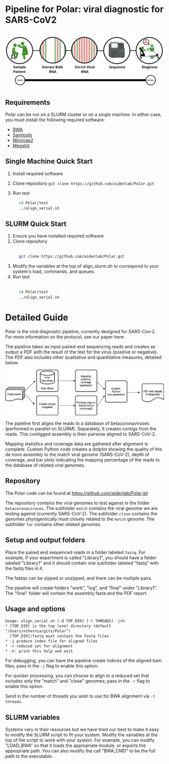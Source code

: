 # Pipeline for Polar: viral diagnostic for SARS-CoV2
![Protocol image](images/polar_protocol.png)

## Requirements
Polar can be run on a SLURM cluster or on a single machine.
In either case, you must install the following required software:

* [BWA](https://github.com/lh3/bwa)
* [Samtools](http://www.htslib.org/download)
* [Minimap2](https://github.com/lh3/minimap2)
* [Megahit](https://github.com/voutcn/megahit)

## Single Machine Quick Start

1. Install required software
2. Clone repository
      `git clone https://github.com/aidenlab/Polar.git`

3. Run test
```bash
      cd Polar/test
      ../align_serial.sh
```

## SLURM Quick Start

1. Ensure you have installed required software.
2. Clone repository
```bash

      git clone https://github.com/aidenlab/Polar.git
```
3. Modify the variables at the top of align_slurm.sh to
   correspond to your system's load, commands, and queues.
4. Run test
```bash

      cd Polar/test
      ../align_serial.sh
```

# Detailed Guide

Polar is the viral diagnostic pipeline, currently designed
for SARS-Cov-2. For more information on the protocol, see
our paper here:

The pipeline takes as input paired-end sequencing reads
and creates as output a PDF with the result of the test for the virus
(positive or negative). The PDF also includes other qualitative and 
quantitative measures, detailed below.

![Pipeline image](images/polar_pipeline.png)

The pipeline first aligns the reads to a database of betacoronaviruses 
(performed in parallel on SLURM). Separately, it creates contigs from the
reads. This contigged assembly is then pairwise aligned to SARS-CoV-2.

Mapping statistics and coverage data are gathered after alignment is complete.
Custom Python code creates a dotplot showing the quality of the de novo
assembly to the match viral genome (SARS-CoV-2), depth of coverage, and
bar plots indicating the mapping percentage of the reads to the database of related viral genomes.

## Repository

The Polar code can be found at https://github.com/aidenlab/Polar.git

The repository contains the viral genomes to test against in the folder
`betacoronaviruses`. The subfolder `match` contains the viral genome
we are testing against (currently SARS-CoV-2). The subfolder `close`
contains the genomes phylogentically most closely related to the `match`
genome. The subfolder `far` contains other related genomes. 

## Setup and output folders

Place the paired end sequenced reads in a folder labeled `fastq`.
For example, if your experiment is called "Library1", you should have
a folder labeled "Library1" and it should contain one subfolder labeled
"fastq" with the fastq files in it.

The fastqs can be zipped or unzipped, and there can be multiple pairs.

The pipeline will create folders "work", "log", and "final" under "Library1".
The "final" folder will contain the assembly fasta and the PDF report. 

## Usage and options
```
Usage: align_serial.sh [-d TOP_DIR] [-t THREADS] -jrh
* [TOP_DIR] is the top level directory (default "/Users/nchernia/gits/Polar")
  [TOP_DIR]/fastq must contain the fastq files
* -j produce index file for aligned files
* -r reduced set for alignment
* -h: print this help and exit
```

For debugging, you can have the pipeline create indices of the aligned bam
files; pass in the `-j` flag to enable this option.

For quicker processing, you can choose to align to a reduced set that includes
only the "match" and "close" genomes; pass in the `-r` flag to enable this option.

Send in the number of threads you wish to use for BWA alignment via `-t threads`.

## SLURM variables

Systems vary in their resources but we have tried our best to make it 
easy to modify the SLURM script to fit your system. Modify the variables
at the top of the script to work with your system. For example, you can 
modify "LOAD_BWA" so that it loads the appropriate module, or exports
the appropriate path. You can also modify the call "BWA_CMD" to be the
full path to the executable.



